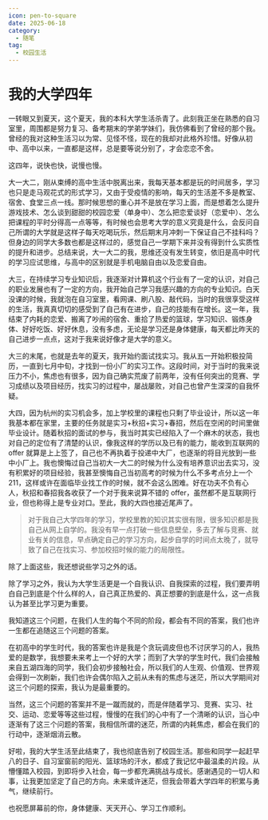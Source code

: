 ```yaml
---
icon: pen-to-square
date: 2025-06-18
category:
  - 随笔
tag:
  - 校园生活
---
```


# 我的大学四年

一转眼又到夏天，这个夏天，我的本科大学生活杀青了。此刻我正坐在熟悉的自习室里，周围都是努力复习、备考期末的学弟学妹们，我仿佛看到了曾经的那个我。曾经的我对这种生活习以为常、见怪不怪，现在的我却对此格外珍惜。好像从初中、高中以来，一直都是这样，总是要等说分别了，才会恋恋不舍。

这四年，说快也快，说慢也慢。

大一大二，刚从束缚的高中生活中脱离出来，我每天基本都是玩的时间居多，学习也只是走马观花式的形式学习，又由于受疫情的影响，每天的生活差不多是教室、宿舍、食堂三点一线。那时候思想的重心并不是放在学习上面，而是想着怎么提升游戏技术、怎么谈到甜甜的校园恋爱（单身中）、怎么把恋爱谈好（恋爱中）、怎么把课程的平时分得高一点等等，有时候也会思考大学的意义究竟是什么，会反问自己所谓的大学就是这样子每天吃喝玩乐，然后期末月冲刺一下保证自己不挂科吗？但身边的同学大多数也都是这样过的，感觉自己一学期下来并没有得到什么实质性的提升和进步。总结来说，大一大二的我，思维还没有发生转变，依旧是高中时代的学习应试思维，与高中的区别就是手机电脑自由以及恋爱自由。

大三，在持续学习专业知识后，我逐渐对计算机这个行业有了一定的认识，对自己的职业发展也有了一定的方向，我开始自己学习我感兴趣的方向的专业知识。白天没课的时候，我就泡在自习室里，看网课、刷八股、敲代码，当时的我很享受这样的生活，我真真切切的感受到了自己有在进步，自己的技能有在增长。这一年，我结束了内耗的恋爱、搬离了吵闹的宿舍、重拾了热爱的篮球，学习知识、锻炼身体、好好吃饭、好好休息，没有多虑，无论是学习还是身体健康，每天都比昨天的自己进步一点点，这对于我来说好像才是大学的意义。

大三的末尾，也就是去年的夏天，我开始约面试找实习。我从五一开始积极投简历，一直到七月中旬，才找到一份小厂的实习工作。这段时间，对于当时的我来说压力不小，焦虑也有很多，因为自己确实荒废了前两年，没有任何突出的竞赛、学习成绩以及项目经历，找实习的过程中，屡战屡败，对自己也曾产生深深的自我怀疑。

大四，因为杭州的实习机会多，加上学校里的课程也只剩了毕业设计，所以这一年我基本都在家里，主要的任务就是实习+秋招+实习+春招，然后在空闲的时间里做毕业设计。随着秋招的面试的参与，我当时其实已经陷入了一个麻木的状态，我也对自己的定位有了清楚的认识，像我这样的学历以及已有的能力，能收到互联网的 offer 就算是上上签了，自己也不再执着于投递中大厂，也逐渐的将目光放到一些中小厂上。我也懊悔过自己当初大一大二的时候为什么没有培养意识出去实习，没有积累好的项目经验，我甚至懊悔自己当初高考的时候为什么不多考点分上一个211，这样或许在面临毕业找工作的时候，就不会这么困难。好在功夫不负有心人，秋招和春招我各收获了一个对于我来说算不错的 offer，虽然都不是互联网行业，但也称得上是专业对口。至此，我的大四也接近尾声了。

> 对于我自己大学四年的学习，学校里教的知识其实很有限，很多知识都是我自己从网上自学的。我没有早一点打破一些信息壁垒，多去了解与竞赛、就业有关的信息，早点确定自己的学习方向，起步自学的时间点太晚了，就导致了自己在找实习、参加校招时候的能力的局限性。

除了上面这些，我还想说些学习之外的话。

除了学习之外，我认为大学生活更是一个自我认识、自我探索的过程，我们要弄明白自己到底是个什么样的人，自己真正热爱的、真正想要的到底是什么，这一点我认为甚至比学习更为重要。

我知道这三个问题，在我们人生的每个不同的阶段，都会有不同的答案，我们也许一生都在追随这三个问题的答案。

在初高中的学生时代，我的答案也许是我是个贪玩调皮但也不讨厌学习的人，我热爱的是数学，我想要未来考上一个好的大学；而到了大学的学生时代，我们会接触来自五湖四海的同学，我们会初步接触社会，所以我们的人生观、价值观、世界观 会得到一次刷新，我们也许会偶尔陷入之前从未有的焦虑与迷茫，所以大学期间对这三个问题的探索，我认为是最重要的。  

当然，这三个问题的答案并不是一蹴而就的，而是伴随着学习、竞赛、实习、社交、运动、恋爱等等这些过程，慢慢的在我们的心中有了一个清晰的认识，当心中逐渐有了这三个问题的答案，我相信所谓的迷茫，所谓的内耗焦虑，都会在我们的行动中，逐渐烟消云散。 

好啦，我的大学生活至此结束了，我也彻底告别了校园生活。那些和同学一起赶早八的日子、自习室窗前的阳光、篮球场的汗水，都成了我记忆中最温柔的片段。从懵懂踏入校园，到即将步入社会，每一步都充满挑战与成长。感谢遇见的一切人和事，让我更加坚定了自己的方向。未来或许迷茫，但我会带着大学四年的积累与勇气，继续前行。

也祝愿屏幕前的你，身体健康、天天开心、学习工作顺利。